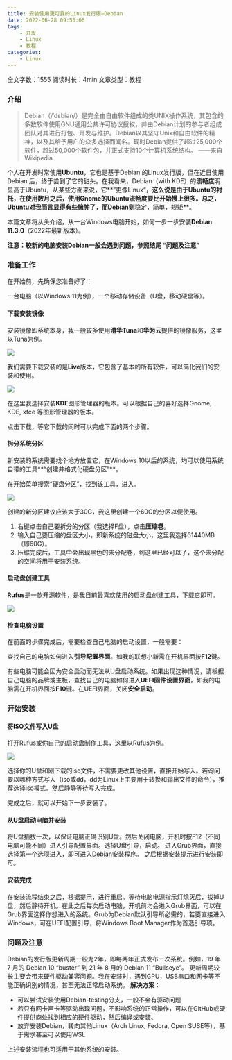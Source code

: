 ```yaml
---
title: 安装使用更可靠的Linux发行版—Debian
date: 2022-06-28 09:53:06
tags:
    - 开发
    - Linux
    - 教程
categories:
    - Linux
---
```



全文字数：1555
阅读时长：4min
文章类型：教程

### 介绍
> Debian（/ˈdɛbiən/）是完全由自由软件组成的类UNIX操作系统，其包含的多数软件使用GNU通用公共许可协议授权，并由Debian计划的参与者组成团队对其进行打包、开发与维护。Debian以其坚守Unix和自由软件的精神，以及其给予用户的众多选择而闻名。现时Debian提供了超过25,000个软件，超过50,000个软件包，并正式支持10个计算机系统结构。  ——来自Wikipedia 

个人在开发时常使用**Ubuntu**，它也是基于Debian 的Linux发行版，但在近日使用 Debian 后，终于尝到了它的甜头。在我看来，Debian（with KDE）的**流畅度**明显高于Ubuntu，从某些方面来说，它**”更像Linux“**，这么说是由于Ubuntu的衬托，在使用数月之后，使用Gnome的Ubuntu流畅度要比开始慢上很多。总之，Ubuntu对我而言显得有些臃肿了，而Debian则**稳定，简单，规矩**。

本篇文章将从头介绍，从一台Windows电脑开始，如何一步一步安装**Debian 11.3.0**（2022年最新版本）。

**注意：较新的电脑安装Debian一般会遇到问题，参照结尾 “问题及注意”**



###  准备工作

在开始前，先确保您准备好了：

一台电脑（以Windows 11为例），一个移动存储设备（U盘，移动硬盘等）。



#### 下载安装镜像

安装镜像即系统本身，我一般较多使用**清华Tuna**和**华为云**提供的镜像服务，这里以Tuna为例。

![](https://pic.imgdb.cn/item/62ba666e1d64b070662fde81.png)

我们需要下载安装的是**Live**版本，它包含了基本的所有软件，可以简化我们的安装和使用。

![](https://pic.imgdb.cn/item/62ba67061d64b07066308913.png)

在这里我选择安装**KDE**图形管理器的版本。可以根据自己的喜好选择Gnome, KDE, xfce 等图形管理器的版本。

点击下载，等它下载的同时可以完成下面的两个步骤。



#### 拆分系统分区

新安装的系统需要找个地方放置它，在Windows 10以后的系统，均可以使用系统自带的工具**“创建并格式化硬盘分区”**。

在开始菜单搜索“硬盘分区”，找到该工具，进入。

![](https://pic.imgdb.cn/item/62ba6a711d64b07066348a45.png)

创建的新分区建议应该大于30G，我这里创建一个60G的分区以便使用。

1. 右键点击自己要拆分的分区（我选择F盘），点击**压缩卷**。
2. 输入自己要压缩的盘区大小，即新系统的磁盘大小，这里我选择61440MB （即60G）。
3. 压缩完成后，工具中会出现黑色的未分配卷，到这里已经可以了，这个未分配的空间将用于安装系统。



#### 启动盘创建工具

**Rufus**是一款开源软件，是我目前最喜欢使用的启动盘创建工具，下载它即可。

![](https://pic.imgdb.cn/item/62ba6a3f1d64b0706634543c.png)



#### 检查电脑设置

在前面的步骤完成后，需要检查自己电脑的启动设置，一般需要：

查找自己的电脑如何进入**引导配置界面**。如我的联想小新需在开机界面按**F12**键。

有些电脑可能会因为安全启动而无法从U盘启动系统。如果出现这种情况，请根据自己电脑的品牌或主板，查找自己的电脑如何进入**UEFI固件设置界面**，如我的电脑需在开机界面按**F10**键。在UEFI界面，关闭**安全启动**。



### 开始安装

#### 将ISO文件写入U盘

打开Rufus或你自己的启动盘制作工具，这里以Rufus为例。

![](https://pic.imgdb.cn/item/62ba73891d64b0706640277b.png)

选择你的U盘和刚下载的iso文件，不需要更改其他设置，直接开始写入。若询问要以哪种方式写入（iso或dd，dd为Linux上主要用于转换和输出文件的命令），推荐选择iso模式。然后静静等待写入完成。

完成之后，就可以开始下一步安装了。



#### 从U盘启动电脑并安装

将U盘插拔一次，以保证电脑正确识别U盘。然后关闭电脑，开机时按F12（不同电脑可能不同）进入引导配置界面。选择U盘引导，启动。
进入Grub界面，直接选择第一个选项进入，即可进入Debian安装程序。
之后根据安装提示进行安装即可。



#### 安装完成
在安装流程结束之后，根据提示，进行重启。等待电脑电源指示灯熄灭后，拔掉U盘，然后静待开机。在此之后每次启动电脑，开机前均会进入Grub界面，可以在Grub界面选择你想进入的系统。Grub为Debian默认引导所必需的，若要直接进入Windows，可在UEFI配置引导，将Windows Boot Manager作为首选引导项。



### 问题及注意
Debian的发行版更新周期一般为2年，即每两年正式发布一次系统。例如，19 年 7 月的 Debian 10 “buster” 到 21 年 8 月的 Debian 11 “Bullseye”。
更新周期较长主要会带来硬件驱动兼容问题。我在安装时，遇到GPU，USB串口和网卡等不能正确识别的情况，甚至无法正常启动系统。
**解决方案**：
 - 可以尝试安装使用Debian-testing分支，一般不会有驱动问题
 - 若只有网卡声卡等驱动出现问题，不影响系统的正常操作，可以在GitHub或硬件提供商处找到相应的硬件驱动，然后编译或安装、
 - 放弃安装Debian，转向其他Linux（Arch Linux, Fedora, Open SUSE等），基于需求甚至可以使用WSL

上述安装流程也可适用于其他系统的安装。​

